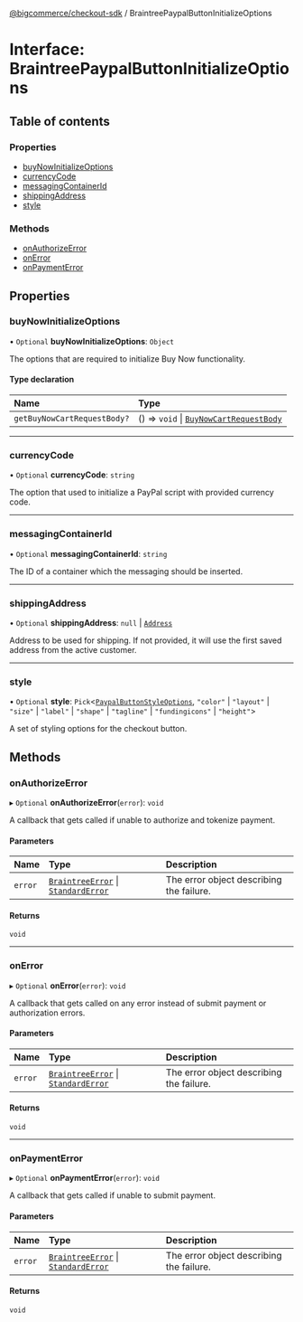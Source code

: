 [@bigcommerce/checkout-sdk](../README.md) / BraintreePaypalButtonInitializeOptions

# Interface: BraintreePaypalButtonInitializeOptions

## Table of contents

### Properties

- [buyNowInitializeOptions](BraintreePaypalButtonInitializeOptions.md#buynowinitializeoptions)
- [currencyCode](BraintreePaypalButtonInitializeOptions.md#currencycode)
- [messagingContainerId](BraintreePaypalButtonInitializeOptions.md#messagingcontainerid)
- [shippingAddress](BraintreePaypalButtonInitializeOptions.md#shippingaddress)
- [style](BraintreePaypalButtonInitializeOptions.md#style)

### Methods

- [onAuthorizeError](BraintreePaypalButtonInitializeOptions.md#onauthorizeerror)
- [onError](BraintreePaypalButtonInitializeOptions.md#onerror)
- [onPaymentError](BraintreePaypalButtonInitializeOptions.md#onpaymenterror)

## Properties

### buyNowInitializeOptions

• `Optional` **buyNowInitializeOptions**: `Object`

The options that are required to initialize Buy Now functionality.

#### Type declaration

| Name | Type |
| :------ | :------ |
| `getBuyNowCartRequestBody?` | () => `void` \| [`BuyNowCartRequestBody`](BuyNowCartRequestBody.md) |

___

### currencyCode

• `Optional` **currencyCode**: `string`

The option that used to initialize a PayPal script with provided currency code.

___

### messagingContainerId

• `Optional` **messagingContainerId**: `string`

The ID of a container which the messaging should be inserted.

___

### shippingAddress

• `Optional` **shippingAddress**: ``null`` \| [`Address`](Address.md)

Address to be used for shipping.
If not provided, it will use the first saved address from the active customer.

___

### style

• `Optional` **style**: `Pick`<[`PaypalButtonStyleOptions`](PaypalButtonStyleOptions.md), ``"color"`` \| ``"layout"`` \| ``"size"`` \| ``"label"`` \| ``"shape"`` \| ``"tagline"`` \| ``"fundingicons"`` \| ``"height"``\>

A set of styling options for the checkout button.

## Methods

### onAuthorizeError

▸ `Optional` **onAuthorizeError**(`error`): `void`

A callback that gets called if unable to authorize and tokenize payment.

#### Parameters

| Name | Type | Description |
| :------ | :------ | :------ |
| `error` | [`BraintreeError`](BraintreeError.md) \| [`StandardError`](../classes/StandardError.md) | The error object describing the failure. |

#### Returns

`void`

___

### onError

▸ `Optional` **onError**(`error`): `void`

A callback that gets called on any error instead of submit payment or authorization errors.

#### Parameters

| Name | Type | Description |
| :------ | :------ | :------ |
| `error` | [`BraintreeError`](BraintreeError.md) \| [`StandardError`](../classes/StandardError.md) | The error object describing the failure. |

#### Returns

`void`

___

### onPaymentError

▸ `Optional` **onPaymentError**(`error`): `void`

A callback that gets called if unable to submit payment.

#### Parameters

| Name | Type | Description |
| :------ | :------ | :------ |
| `error` | [`BraintreeError`](BraintreeError.md) \| [`StandardError`](../classes/StandardError.md) | The error object describing the failure. |

#### Returns

`void`
